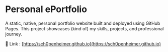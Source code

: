 # Personal ePortfolio

A static, native, personal portfolio website built  and deployed using GitHub Pages. This project showcases (kind of) my skills, projects, and professional journey.

🔗 Link : [https://sch0penheimer.github.io](https://sch0penheimer.github.io)